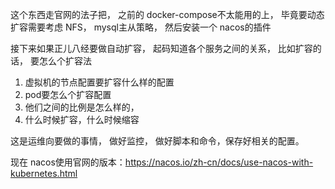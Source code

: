 这个东西走官网的法子把， 之前的 docker-compose不太能用的上， 毕竟要动态扩容需要考虑
NFS， mysql主从策略， 然后安装一个 nacos的插件

接下来如果正儿八经要做自动扩容， 起码知道各个服务之间的关系， 比如扩容的话， 要怎么个扩容法
1. 虚拟机的节点配置要扩容什么样的配置
2. pod要怎么个扩容配置
3. 他们之间的比例是怎么样的，
4. 什么时候扩容，什么时候缩容

这是运维向要做的事情， 做好监控， 做好脚本和命令，保存好相关的配置。

现在 nacos使用官网的版本：https://nacos.io/zh-cn/docs/use-nacos-with-kubernetes.html